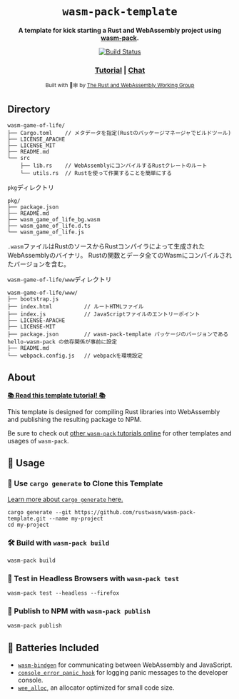 <div align="center">

  <h1><code>wasm-pack-template</code></h1>

  <strong>A template for kick starting a Rust and WebAssembly project using <a href="https://github.com/rustwasm/wasm-pack">wasm-pack</a>.</strong>

  <p>
    <a href="https://travis-ci.org/rustwasm/wasm-pack-template"><img src="https://img.shields.io/travis/rustwasm/wasm-pack-template.svg?style=flat-square" alt="Build Status" /></a>
  </p>

  <h3>
    <a href="https://rustwasm.github.io/docs/wasm-pack/tutorials/npm-browser-packages/index.html">Tutorial</a>
    <span> | </span>
    <a href="https://discordapp.com/channels/442252698964721669/443151097398296587">Chat</a>
  </h3>

  <sub>Built with 🦀🕸 by <a href="https://rustwasm.github.io/">The Rust and WebAssembly Working Group</a></sub>
</div>

## Directory
```shell
wasm-game-of-life/
├── Cargo.toml    // メタデータを指定(Rustのパッケージマネージャでビルドツール)
├── LICENSE_APACHE
├── LICENSE_MIT
├── README.md
└── src
    ├── lib.rs    // WebAssemblyにコンパイルするRustクレートのルート
    └── utils.rs  // Rustを使って作業することを簡単にする
```

`pkg`ディレクトリ
```shell
pkg/
├── package.json
├── README.md
├── wasm_game_of_life_bg.wasm
├── wasm_game_of_life.d.ts
└── wasm_game_of_life.js
```
`.wasm`ファイルはRustのソースからRustコンパイラによって生成されたWebAssemblyのバイナリ。
Rustの関数とデータ全てのWasmにコンパイルされたバージョンを含む。

`wasm-game-of-life/www`ディレクトリ
```shell
wasm-game-of-life/www/
├── bootstrap.js        
├── index.html          // ルートHTMLファイル
├── index.js            // JavaScriptファイルのエントリーポイント
├── LICENSE-APACHE
├── LICENSE-MIT
├── package.json        // wasm-pack-template パッケージのバージョンである hello-wasm-pack の依存関係が事前に設定 
├── README.md
└── webpack.config.js   // webpackを環境設定
```
## About

[**📚 Read this template tutorial! 📚**][template-docs]

This template is designed for compiling Rust libraries into WebAssembly and
publishing the resulting package to NPM.

Be sure to check out [other `wasm-pack` tutorials online][tutorials] for other
templates and usages of `wasm-pack`.

[tutorials]: https://rustwasm.github.io/docs/wasm-pack/tutorials/index.html
[template-docs]: https://rustwasm.github.io/docs/wasm-pack/tutorials/npm-browser-packages/index.html

## 🚴 Usage

### 🐑 Use `cargo generate` to Clone this Template

[Learn more about `cargo generate` here.](https://github.com/ashleygwilliams/cargo-generate)

```
cargo generate --git https://github.com/rustwasm/wasm-pack-template.git --name my-project
cd my-project
```

### 🛠️ Build with `wasm-pack build`

```
wasm-pack build
```

### 🔬 Test in Headless Browsers with `wasm-pack test`

```
wasm-pack test --headless --firefox
```

### 🎁 Publish to NPM with `wasm-pack publish`

```
wasm-pack publish
```

## 🔋 Batteries Included

* [`wasm-bindgen`](https://github.com/rustwasm/wasm-bindgen) for communicating
  between WebAssembly and JavaScript.
* [`console_error_panic_hook`](https://github.com/rustwasm/console_error_panic_hook)
  for logging panic messages to the developer console.
* [`wee_alloc`](https://github.com/rustwasm/wee_alloc), an allocator optimized
  for small code size.
